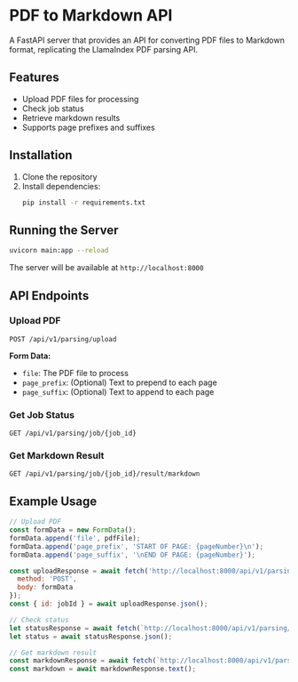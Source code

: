 # PDF to Markdown API

A FastAPI server that provides an API for converting PDF files to Markdown format, replicating the LlamaIndex PDF parsing API.

## Features

- Upload PDF files for processing
- Check job status
- Retrieve markdown results
- Supports page prefixes and suffixes

## Installation

1. Clone the repository
2. Install dependencies:
   ```bash
   pip install -r requirements.txt
   ```

## Running the Server

```bash
uvicorn main:app --reload
```

The server will be available at `http://localhost:8000`

## API Endpoints

### Upload PDF

```
POST /api/v1/parsing/upload
```

**Form Data:**
- `file`: The PDF file to process
- `page_prefix`: (Optional) Text to prepend to each page
- `page_suffix`: (Optional) Text to append to each page

### Get Job Status

```
GET /api/v1/parsing/job/{job_id}
```

### Get Markdown Result

```
GET /api/v1/parsing/job/{job_id}/result/markdown
```

## Example Usage

```javascript
// Upload PDF
const formData = new FormData();
formData.append('file', pdfFile);
formData.append('page_prefix', 'START OF PAGE: {pageNumber}\n');
formData.append('page_suffix', '\nEND OF PAGE: {pageNumber}');

const uploadResponse = await fetch('http://localhost:8000/api/v1/parsing/upload', {
  method: 'POST',
  body: formData
});
const { id: jobId } = await uploadResponse.json();

// Check status
let statusResponse = await fetch(`http://localhost:8000/api/v1/parsing/job/${jobId}`);
let status = await statusResponse.json();

// Get markdown result
const markdownResponse = await fetch(`http://localhost:8000/api/v1/parsing/job/${jobId}/result/markdown`);
const markdown = await markdownResponse.text();
```
